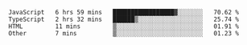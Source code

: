 <!--START_SECTION:waka-->

```text
JavaScript   6 hrs 59 mins   █████████████████▓░░░░░░░   70.62 %
TypeScript   2 hrs 32 mins   ██████▒░░░░░░░░░░░░░░░░░░   25.74 %
HTML         11 mins         ▒░░░░░░░░░░░░░░░░░░░░░░░░   01.91 %
Other        7 mins          ▒░░░░░░░░░░░░░░░░░░░░░░░░   01.23 %
```

<!--END_SECTION:waka-->

